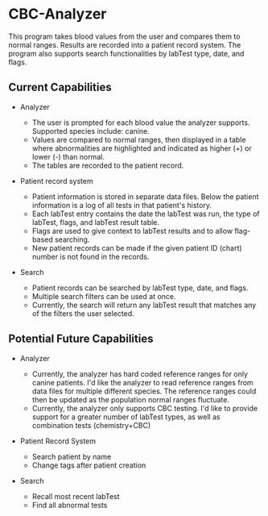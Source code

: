 # CBC-Analyzer

This program takes blood values from the user and compares them to normal ranges. Results are recorded into a patient record system. The program also supports search functionalities by labTest type, date, and flags.

## Current Capabilities

- Analyzer
  - The user is prompted for each blood value the analyzer supports. Supported species include: canine.
  - Values are compared to normal ranges, then displayed in a table where abnormalities are highlighted and indicated as higher (+) or lower (-) than normal.
  - The tables are recorded to the patient record.  
  

- Patient record system
   - Patient information is stored in separate data files. Below the patient information is a log of all tests in that patient's history.
   - Each labTest entry contains the date the labTest was run, the type of labTest, flags, and labTest result table.
   - Flags are used to give context to labTest results and to allow flag-based searching.
   - New patient records can be made if the given patient ID (chart) number is not found in the records.
  

- Search
  - Patient records can be searched by labTest type, date, and flags.
  - Multiple search filters can be used at once.
  - Currently, the search will return any labTest result that matches any of the filters the user selected.

## Potential Future Capabilities

- Analyzer
  - Currently, the analyzer has hard coded reference ranges for only canine patients. I'd like the analyzer to read reference ranges from data files for multiple different species. The reference ranges could then be updated as the population normal ranges fluctuate.
  - Currently, the analyzer only supports CBC testing. I'd like to provide support for a greater number of labTest types, as well as combination tests (chemistry+CBC)
  

- Patient Record System
  - Search patient by name
  - Change tags after patient creation
  

- Search
  - Recall most recent labTest
  - Find all abnormal tests
